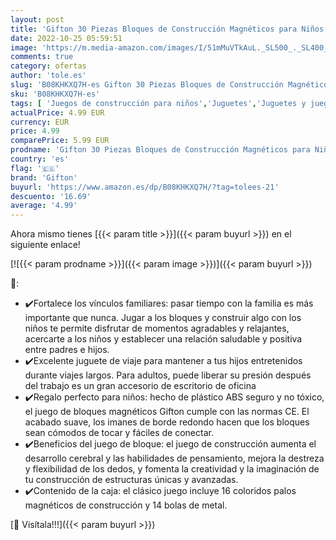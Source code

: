 ```yaml
---
layout: post
title: 'Gifton 30 Piezas Bloques de Construcción Magnéticos para Niños Construcciones Magneticas Imanes Rellenos de Calcetín de Navidad Cumpleaños Juguetes Educativos para Niños Niñas de 5 6 7 8 Años Infantil'
date: 2022-10-25 05:59:51
image: 'https://m.media-amazon.com/images/I/51mMuVTkAuL._SL500_._SL400_.jpg'
comments: true
category: ofertas
author: 'tole.es'
slug: 'B08KHKXQ7H-es Gifton 30 Piezas Bloques de Construcción Magnéticos para...'
sku: 'B08KHKXQ7H-es'
tags: [ 'Juegos de construcción para niños','Juguetes','Juguetes y juegos','gifton','navidad','🇪🇸', ]
actualPrice: 4.99 EUR
currency: EUR
price: 4.99
comparePrice: 5.99 EUR
prodname: 'Gifton 30 Piezas Bloques de Construcción Magnéticos para Niños Construcciones Magneticas Imanes Rellenos de Calcetín de Navidad Cumpleaños Juguetes Educativos para Niños Niñas de 5 6 7 8 Años Infantil'
country: 'es'
flag: '🇪🇸'
brand: 'Gifton'
buyurl: 'https://www.amazon.es/dp/B08KHKXQ7H/?tag=tolees-21'
descuento: '16.69'
average: '4.99'
---
```


Ahora mismo tienes [{{< param title >}}]({{< param buyurl >}}) en el siguiente enlace!

[![{{< param prodname >}}]({{< param image >}})]({{< param buyurl >}})

🔎:

- ✔️Fortalece los vínculos familiares: pasar tiempo con la familia es más importante que nunca. Jugar a los bloques y construir algo con los niños te permite disfrutar de momentos agradables y relajantes, acercarte a los niños y establecer una relación saludable y positiva entre padres e hijos.
- ✔️Excelente juguete de viaje para mantener a tus hijos entretenidos durante viajes largos. Para adultos, puede liberar su presión después del trabajo es un gran accesorio de escritorio de oficina
- ✔️Regalo perfecto para niños: hecho de plástico ABS seguro y no tóxico, el juego de bloques magnéticos Gifton cumple con las normas CE. El acabado suave, los imanes de borde redondo hacen que los bloques sean cómodos de tocar y fáciles de conectar.
- ✔️Beneficios del juego de bloque: el juego de construcción aumenta el desarrollo cerebral y las habilidades de pensamiento, mejora la destreza y flexibilidad de los dedos, y fomenta la creatividad y la imaginación de tu construcción de estructuras únicas y avanzadas.
- ✔️Contenido de la caja: el clásico juego incluye 16 coloridos palos magnéticos de construcción y 14 bolas de metal.

[🛒 Visítala!!!]({{< param buyurl >}})
